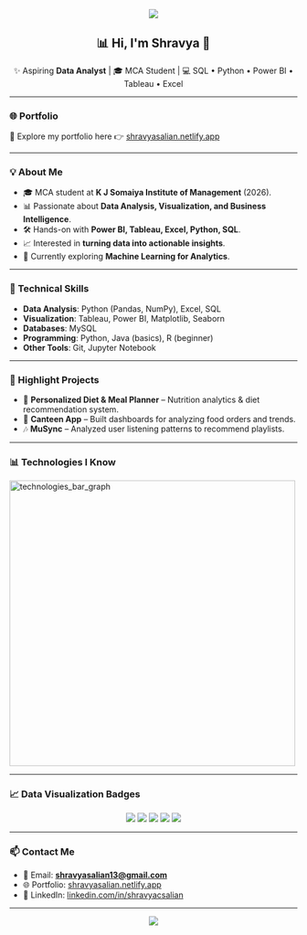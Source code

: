 <!-- Profile Banner -->
<p align="center">
  <img src="https://capsule-render.vercel.app/api?type=waving&color=0:11998e,100:38ef7d&height=200&section=header&text=Shravya%20C%20Salian&fontSize=40&fontColor=ffffff&animation=twinkling&fontAlignY=35" />
</p>

<h2 align="center">📊 Hi, I'm Shravya 👋</h2>

<p align="center">
✨ Aspiring <b>Data Analyst</b> | 🎓 MCA Student | 💻 SQL • Python • Power BI • Tableau • Excel  
</p>

---

### 🌐 Portfolio
🔗 Explore my portfolio here 👉 [shravyasalian.netlify.app](https://shravyasalian.netlify.app/)

---

### 💡 About Me
- 🎓 MCA student at **K J Somaiya Institute of Management** (2026).  
- 📊 Passionate about **Data Analysis, Visualization, and Business Intelligence**.  
- 🛠️ Hands-on with **Power BI, Tableau, Excel, Python, SQL**.  
- 📈 Interested in **turning data into actionable insights**.  
- 🌱 Currently exploring **Machine Learning for Analytics**.  

---

### 🔧 Technical Skills
- **Data Analysis**: Python (Pandas, NumPy), Excel, SQL  
- **Visualization**: Tableau, Power BI, Matplotlib, Seaborn  
- **Databases**: MySQL  
- **Programming**: Python, Java (basics), R (beginner)  
- **Other Tools**: Git, Jupyter Notebook  

---

### 📌 Highlight Projects
- 🥗 **Personalized Diet & Meal Planner** – Nutrition analytics & diet recommendation system.  
- 🍴 **Canteen App** – Built dashboards for analyzing food orders and trends.  
- 🎶 **MuSync** – Analyzed user listening patterns to recommend playlists.  

---
### 📊 Technologies I Know
<img width="500" height="500" alt="technologies_bar_graph" src="https://github.com/user-attachments/assets/a8059f36-47a6-4c63-85ce-730c47796bd3" />

---

### 📈 Data Visualization Badges
<p align="center">
  <img src="https://img.shields.io/badge/Excel-217346?style=for-the-badge&logo=microsoft-excel&logoColor=white" />
  <img src="https://img.shields.io/badge/Tableau-E97627?style=for-the-badge&logo=Tableau&logoColor=white" />
  <img src="https://img.shields.io/badge/PowerBI-F2C811?style=for-the-badge&logo=Power%20BI&logoColor=black" />
  <img src="https://img.shields.io/badge/Python-3776AB?style=for-the-badge&logo=python&logoColor=white" />
  <img src="https://img.shields.io/badge/SQL-336791?style=for-the-badge&logo=postgresql&logoColor=white" />
</p>


---

### 📫 Contact Me
- 📧 Email: **shravyasalian13@gmail.com** 
- 🌐 Portfolio: [shravyasalian.netlify.app](https://shravyasalian.netlify.app/)  
- 💼 LinkedIn: [linkedin.com/in/shravyacsalian](https://linkedin.com/in/shravyacsalian) 

---

<p align="center">
  <img src="https://capsule-render.vercel.app/api?type=waving&color=0:38ef7d,100:11998e&height=150&section=footer" />
</p>
